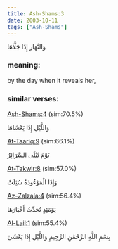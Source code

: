 ```yaml
---
title: Ash-Shams:3
date: 2003-10-11
tags: ["Ash-Shams"]
---
```

وَالنَّهَارِ إِذَا جَلَّاهَا
### meaning: 
by the day when it reveals her,
### similar verses: 

[Ash-Shams:4](/91/4) (sim:70.5%)

وَاللَّيْلِ إِذَا يَغْشَاهَا

[At-Taariq:9](/86/9) (sim:66.1%)

يَوْمَ تُبْلَى السَّرَائِرُ

[At-Takwir:8](/81/8) (sim:57.0%)

وَإِذَا الْمَوْءُودَةُ سُئِلَتْ

[Az-Zalzala:4](/99/4) (sim:56.4%)

يَوْمَئِذٍ تُحَدِّثُ أَخْبَارَهَا

[Al-Lail:1](/92/1) (sim:55.4%)

بِسْمِ اللَّهِ الرَّحْمَٰنِ الرَّحِيمِ وَاللَّيْلِ إِذَا يَغْشَىٰ
